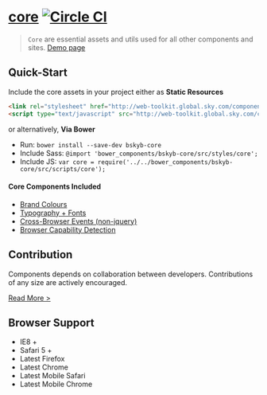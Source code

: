 [core](http://skyglobal.github.io/core/)  [![Circle CI](https://circleci.com/gh/skyglobal/core/tree/master.svg?style=svg)](https://circleci.com/gh/skyglobal/core/tree/master)
========================

> `Core` are essential assets and utils used for all other components and sites. [Demo page](http://skyglobal.github.io/core/)


## Quick-Start

Include the core assets in your project either as **Static Resources**

```html
<link rel="stylesheet" href="http://web-toolkit.global.sky.com/components/core/0.0.3/styles/core.css" />
<script type="text/javascript" src="http://web-toolkit.global.sky.com/components/core/0.0.3/scripts/core.min.js"></script>
```

or alternatively, **Via Bower**

 * Run: `bower install --save-dev bskyb-core`
 * Include Sass: `@import 'bower_components/bskyb-core/src/styles/core';`
 * Include JS: `var core = require('../../bower_components/bskyb-core/src/scripts/core');`

#### Core Components Included
 * [Brand Colours](demo/_includes/1-colours)
 * [Typography + Fonts](demo/_includes/2-typography/index.html)
 * [Cross-Browser Events (non-jquery)](demo/_includes/3-event/)
 * [Browser Capability Detection](demo/_includes/4-detect/)

## Contribution

Components depends on collaboration between developers. Contributions of any size are actively encouraged.

[Read More >](CONTRIBUTING.md)

## Browser Support

 * IE8 +
 * Safari 5 +
 * Latest Firefox
 * Latest Chrome
 * Latest Mobile Safari
 * Latest Mobile Chrome
